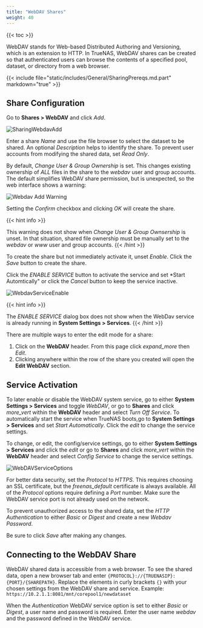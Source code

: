 ```yaml
---
title: "WebDAV Shares"
weight: 40
---
```


{{< toc >}}

WebDAV stands for Web-based Distributed Authoring and Versioning, which is an extension to HTTP. In TrueNAS, WebDAV shares can be created so that authenticated users can browse the contents of a specified pool, dataset, or directory from a web browser.

{{< include file="static/includes/General/SharingPrereqs.md.part" markdown="true" >}}

## Share Configuration 

Go to **Shares > WebDAV** and click *Add*.

![SharingWebdavAdd](/images/SCALE/SharingWebdavADD.png "Creating a WebDAV Share")

Enter a share *Name* and use the file browser to select the dataset to be shared. An optional *Description* helps to identify the share. To prevent user accounts from modifying the shared data, set *Read Only*.

By default, *Change User & Group Ownership* is set.  This changes existing ownership of *ALL* files in the share to the *webdav* user and group accounts.  The default simplifies WebDAV share permission, but is unexpected, so the web interface shows a warning:

![Webdav Add Warning](/images/SCALE/SharingWebdavAddWarning.png "Services Webdav Add Warning")

Setting the *Confirm* checkbox and clicking *OK* will create the share.

{{< hint info >}}
 
This warning does not show when *Change User & Group Ownsership* is unset. In that situation, shared file ownership must be manually set to the *webdav* or *www* user and group accounts.
{{< /hint >}}

To create the share but not immediately activate it, unset *Enable*. Click the *Save* button to create the share.

Click the *ENABLE SERVICE* button to activate the service and set *Start Automtically" or click the *Cancel* button to keep the service inactive.

![WebdavServiceEnable](/images/SCALE/SharingCreateServiceEnable.png "WebDAV Service Activation from Share")

{{< hint info >}}
 
The *ENABLE SERVICE* dialog box does not show when the WebDav service is already running in **System Settings > Services**.
{{< /hint >}}


There are multiple ways to enter the edit mode for a share:
1. Click on the **WebDAV** header.  From this page click <i class="material-icons" aria-hidden="true" title="Expand">expand_more</i> then *Edit*.
2. Clicking anywhere within the row of the share you created will open the **Edit WebDAV** section.

## Service Activation

To later enable or disable the WebDAV system service, go to either **System Settings > Services** and toggle *WebDAV*, or go to **Shares** and click <i class="material-icons" aria-hidden="true" title="Options">more_vert</i> within the **WebDAV** header and select *Turn Off Service*.  To automatically start the service when TrueNAS boots,go to **System Settings > Services** and set *Start Automatically*. Click the <i class="material-icons" aria-hidden="true" title="edit">edit</i> to change the service settings.

To change, or edit, the config/service settings, go to either **System Settings > Services** and click the <i class="material-icons" aria-hidden="true" title="edit">edit</i> or go to **Shares** and click <i class="material-icons" aria-hidden="true" title="Options">more_vert</i> within the **WebDAV** header and select *Config Service* to change the service settings.

![WebDAVServiceOptions](/images/SCALE/SharingWebdavServiceOptions.png "WebDAV Service Options")

For better data security, set the *Protocol* to *HTTPS*. This requires choosing an SSL certificate, but the *freenas_default* certificate is always available.
All of the *Protocol* options require defining a *Port* number. Make sure the WebDAV service port is not already used on the network.

To prevent unauthorized access to the shared data, set the *HTTP Authentication* to either *Basic* or *Digest* and create a new *Webdav Password*.

Be sure to click *Save* after making any changes.

## Connecting to the WebDAV Share

WebDAV shared data is accessible from a web browser.  To see the shared data, open a new browser tab and enter `{PROTOCOL}://{TRUENASIP}:{PORT}/{SHAREPATH}`.
Replace the elements in curly brackets `{}` with your chosen settings from the WebDAV share and service.  Example: `https://10.2.1.1:8081/mnt/corepool1/newdataset`

When the *Authentication* WebDAV service option is set to either *Basic* or *Digest*, a user name and password is required.  Enter the user name *webdav* and the password defined in the WebDAV service.
